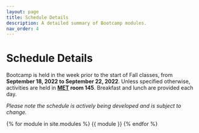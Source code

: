 ```yaml
---
layout: page
title: Schedule Details
description: A detailed summary of Bootcamp modules.
nav_order: 4
---
```


# Schedule Details

Bootcamp is held in the week prior to the start of Fall classes, from **September 18, 2022 to September 22, 2022**. Unless specified otherwise, activities are held in **[MET](https://goo.gl/maps/eXQLH5v2zcRU8f8P8) room 145**. Breakfast and lunch are provided each day.

*Please note the schedule is actively being developed and is subject to change.*

{% for module in site.modules %}
{{ module }}
{% endfor %}
